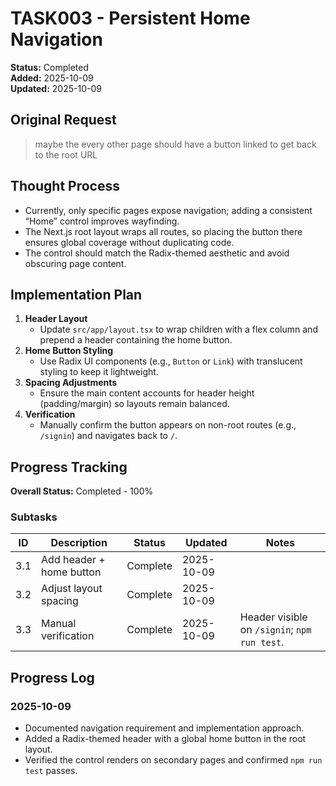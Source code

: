 # TASK003 - Persistent Home Navigation

**Status:** Completed  
**Added:** 2025-10-09  
**Updated:** 2025-10-09

## Original Request

> maybe the every other page should have a button linked to get back to the root URL

## Thought Process

- Currently, only specific pages expose navigation; adding a consistent “Home” control improves wayfinding.
- The Next.js root layout wraps all routes, so placing the button there ensures global coverage without duplicating code.
- The control should match the Radix-themed aesthetic and avoid obscuring page content.

## Implementation Plan

1. **Header Layout**
   - Update `src/app/layout.tsx` to wrap children with a flex column and prepend a header containing the home button.
2. **Home Button Styling**
   - Use Radix UI components (e.g., `Button` or `Link`) with translucent styling to keep it lightweight.
3. **Spacing Adjustments**
   - Ensure the main content accounts for header height (padding/margin) so layouts remain balanced.
4. **Verification**
   - Manually confirm the button appears on non-root routes (e.g., `/signin`) and navigates back to `/`.

## Progress Tracking

**Overall Status:** Completed - 100%

### Subtasks

| ID  | Description              | Status      | Updated    | Notes |
| --- | ------------------------ | ----------- | ---------- | ----- |
| 3.1 | Add header + home button | Complete    | 2025-10-09 |       |
| 3.2 | Adjust layout spacing    | Complete    | 2025-10-09 |       |
| 3.3 | Manual verification      | Complete    | 2025-10-09 | Header visible on `/signin`; `npm run test`.

## Progress Log

### 2025-10-09

- Documented navigation requirement and implementation approach.
- Added a Radix-themed header with a global home button in the root layout.
- Verified the control renders on secondary pages and confirmed `npm run test` passes.
